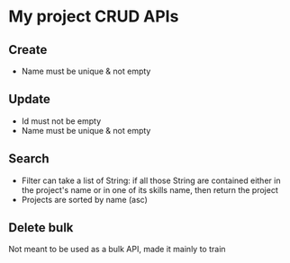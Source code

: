 # My project CRUD APIs

## Create
* Name must be unique & not empty

## Update
* Id must not be empty
* Name must be unique & not empty

## Search
* Filter can take a list of String: if all those String are contained either 
in the project's name or in one of its skills name, then return the project
* Projects are sorted by name (asc)

## Delete bulk
Not meant to be used as a bulk API, made it mainly to train